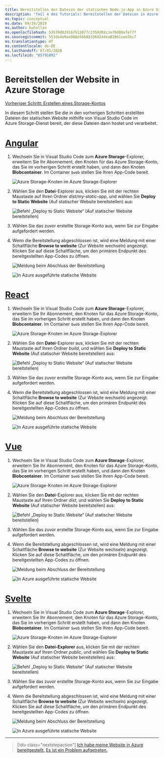 ```yaml
---
title: Bereitstellen der Dateien der statischen Node.js-App in Azure Storage in Visual Studio Code
description: 'Teil 4 des Tutorials: Bereitstellen der Dateien in Azure Storage'
ms.topic: conceptual
ms.date: 09/24/2019
ms.author: buhollan
ms.openlocfilehash: 53578d829167512877c2359d02c3e70d88afe77f
ms.sourcegitcommit: 553da4e9aa988e5bb823364244ea81961cee5bc7
ms.translationtype: HT
ms.contentlocale: de-DE
ms.lasthandoff: 07/01/2020
ms.locfileid: "85791891"
---
```

# <a name="deploy-the-website-to-azure-storage"></a>Bereitstellen der Website in Azure Storage

[Vorheriger Schritt: Erstellen eines Storage-Kontos](tutorial-vscode-static-website-node-03.md)

In diesem Schritt stellen Sie die in den vorherigen Schritten erstellten Dateien der statischen Website mithilfe von Visual Studio Code im Azure Storage-Dienst bereit, der diese Dateien dann hostet und verarbeitet.

# <a name="angular"></a>[Angular](#tab/angular)

1. Wechseln Sie in Visual Studio Code zum **Azure Storage**-Explorer, erweitern Sie Ihr Abonnement, den Knoten für das Azure Storage-Konto, das Sie im vorherigen Schritt erstellt haben, und dann den Knoten **Blobcontainer**. Im Container `$web` stellen Sie Ihren App-Code bereit.

   ![Azure Storage-Knoten im Azure Storage-Explorer](media/static-website/storage-nodes.png)

1. Wählen Sie den **Datei**-Explorer aus, klicken Sie mit der rechten Maustaste auf Ihren Ordner _dist/my-static-app_, und wählen Sie **Deploy to Static Website** (Auf statischer Website bereitstellen) aus:

    ![Befehl „Deploy to Static Website“ (Auf statischer Website bereitstellen)](media/static-website/deploy-build-angular.png)

1. Wählen Sie das zuvor erstellte Storage-Konto aus, wenn Sie zur Eingabe aufgefordert werden.

1. Wenn die Bereitstellung abgeschlossen ist, wird eine Meldung mit einer Schaltfläche **Browse to website** (Zur Website wechseln) angezeigt. Klicken Sie auf diese Schaltfläche, um den primären Endpunkt des bereitgestellten App-Codes zu öffnen.

    ![Meldung beim Abschluss der Bereitstellung](media/static-website/deployment-complete.png)

    ![In Azure ausgeführte statische Website](media/static-website/azure-app-angular.png)

# <a name="react"></a>[React](#tab/react)

1. Wechseln Sie in Visual Studio Code zum **Azure Storage**-Explorer, erweitern Sie Ihr Abonnement, den Knoten für das Azure Storage-Konto, das Sie im vorherigen Schritt erstellt haben, und dann den Knoten **Blobcontainer**. Im Container `$web` stellen Sie Ihren App-Code bereit.

   ![Azure Storage-Knoten im Azure Storage-Explorer](media/static-website/storage-nodes.png)

1. Wählen Sie den **Datei**-Explorer aus, klicken Sie mit der rechten Maustaste auf Ihren Ordner _build_, und wählen Sie **Deploy to Static Website** (Auf statischer Website bereitstellen) aus:

    ![Befehl „Deploy to Static Website“ (Auf statischer Website bereitstellen)](media/static-website/deploy-build-react.png)

1. Wählen Sie das zuvor erstellte Storage-Konto aus, wenn Sie zur Eingabe aufgefordert werden.

1. Wenn die Bereitstellung abgeschlossen ist, wird eine Meldung mit einer Schaltfläche **Browse to website** (Zur Website wechseln) angezeigt. Klicken Sie auf diese Schaltfläche, um den primären Endpunkt des bereitgestellten App-Codes zu öffnen.

    ![Meldung beim Abschluss der Bereitstellung](media/static-website/deployment-complete.png)

    ![In Azure ausgeführte statische Website](media/static-website/azure-app-react.png)

# <a name="vue"></a>[Vue](#tab/vue)

1. Wechseln Sie in Visual Studio Code zum **Azure Storage**-Explorer, erweitern Sie Ihr Abonnement, den Knoten für das Azure Storage-Konto, das Sie im vorherigen Schritt erstellt haben, und dann den Knoten **Blobcontainer**. Im Container `$web` stellen Sie Ihren App-Code bereit.

   ![Azure Storage-Knoten im Azure Storage-Explorer](media/static-website/storage-nodes.png)

1. Wählen Sie den **Datei**-Explorer aus, klicken Sie mit der rechten Maustaste auf Ihren Ordner _dist_, und wählen Sie **Deploy to Static Website** (Auf statischer Website bereitstellen) aus:

    ![Befehl „Deploy to Static Website“ (Auf statischer Website bereitstellen)](media/static-website/deploy-build-vue.png)

1. Wählen Sie das zuvor erstellte Storage-Konto aus, wenn Sie zur Eingabe aufgefordert werden.

1. Wenn die Bereitstellung abgeschlossen ist, wird eine Meldung mit einer Schaltfläche **Browse to website** (Zur Website wechseln) angezeigt. Klicken Sie auf diese Schaltfläche, um den primären Endpunkt des bereitgestellten App-Codes zu öffnen.

    ![Meldung beim Abschluss der Bereitstellung](media/static-website/deployment-complete.png)

    ![In Azure ausgeführte statische Website](media/static-website/azure-app-vue.png)

# <a name="svelte"></a>[Svelte](#tab/svelte)

1. Wechseln Sie in Visual Studio Code zum **Azure Storage**-Explorer, erweitern Sie Ihr Abonnement, den Knoten für das Azure Storage-Konto, das Sie im vorherigen Schritt erstellt haben, und dann den Knoten **Blobcontainer**. Im Container `$web` stellen Sie Ihren App-Code bereit.

   ![Azure Storage-Knoten im Azure Storage-Explorer](media/static-website/storage-nodes.png)

1. Wählen Sie den **Datei-Explorer** aus, klicken Sie mit der rechten Maustaste auf Ihren Ordner _public_, und wählen Sie **Deploy to Static Website** (Auf statischer Website bereitstellen) aus:

    ![Befehl „Deploy to Static Website“ (Auf statischer Website bereitstellen)](media/static-website/deploy-build-svelte.png)

1. Wählen Sie das zuvor erstellte Storage-Konto aus, wenn Sie zur Eingabe aufgefordert werden.

1. Wenn die Bereitstellung abgeschlossen ist, wird eine Meldung mit einer Schaltfläche **Browse to website** (Zur Website wechseln) angezeigt. Klicken Sie auf diese Schaltfläche, um den primären Endpunkt des bereitgestellten App-Codes zu öffnen.

    ![Meldung beim Abschluss der Bereitstellung](media/static-website/deployment-complete-svelte.png)

    ![In Azure ausgeführte statische Website](media/static-website/azure-app-svelte.png)

---

> [!div class="nextstepaction"]
> [Ich habe meine Website in Azure bereitgestellt.](tutorial-vscode-static-website-node-05.md) [Es ist ein Problem aufgetreten.](https://www.research.net/r/PWZWZ52?tutorial=node-deployment-staticwebsite&step=create-storage)
